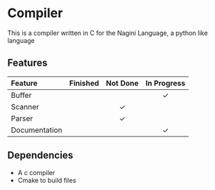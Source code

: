 # Compiler

This is a compiler written in C for the Nagini Language, a python like language

## Features

| Feature       | Finished | Not Done | In Progress |
| :------------ | :------: | :------: | :---------: |
| Buffer        |          |          |      ✓      |
| Scanner       |          |    ✓     |             |
| Parser        |          |    ✓     |             |
| Documentation |          |          |      ✓      |

## Dependencies

- A c compiler
- Cmake to build files
